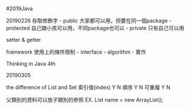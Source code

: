 #2019Java

20190226
存取修飾字
	- public 大家都可以用，但要在同一個package
	- protected 自己跟小孩可以用，不同package也可以
	- private 只有自己可以用

setter & getter

framework 使用上的條件限制
	- interface
	- algorithm
	- 實作

Thinking in Java 4th

20190305

the difference of List and Set
索引值(index)	 Y	 N
順序		  Y	  N
可重複		 Y	 N

父類別的資料可以放子類別的參照
EX. List<Integer> name = new ArrayList<Integer>();

